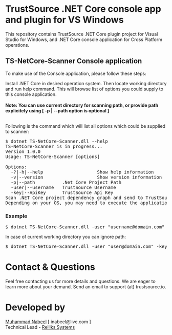 <h1>TrustSource .NET Core console app and plugin for VS Windows</h1>
This repository contains TrustSource .NET Core plugin project for Visual Studio for Windows, and .NET Core console application for Cross Platform operations. 

<h2>TS-NetCore-Scanner Console application</h2>
To make use of the Console application, please follow these steps:

Install .NET Core in desired operation system. Then locate working directory and run help command. This will browse list of options you could supply to this console application.
<br /><br /><b>Note: You can use current directory for scanning path, or provide path explicitely using [ -p | --path option is optional ]</b>

<br />Following is the command which will list all options which could be supplied to scanner:
<pre>
$ dotnet TS-NetCore-Scanner.dll <span class="hljs-operator">--help</span>
TS-NetCore-Scanner is in progress...
Version 1.0.0
Usage: TS-NetCore-Scanner [options]

Options:
  -?|-h|--help                    Show help information
  -v|--version                    Show version information
  -p|--path <optionvalue>         .Net Core Project Path
  -user|--username <optionvalue>  TrustSource Username
  -key|--ApiKey <optionvalue>     TrustSource Api Key
Scan .NET Core project dependency graph and send to TrustSource
Depending on your OS, you may need to execute the application as TS-NetCore-Scanner.exe or 'dotnet TS-NetCore-Scanne.dll'
</pre>
<h3>Example</h3>
<pre>$ dotnet TS-NetCore-Scanner.dll -user "username@domain.com" -key "TrustSource key" -p "C:\Users\user\source\repos\solution"</pre>

In case of current working directory you can ignore path:
<pre>$ dotnet TS-NetCore-Scanner.dll -user "user@domain.com" -key "TrustSource Key"</pre>

<h1>Contact & Questions</h1>
Feel free contacting us for more details and questions. We are eager to learn more about your demand. Send an email to support (at) trustsource.io.


<h1>Developed by</h1>
<a href="mailto:nabeel@relliks.com">Muhammad Nabeel</a> [ inabeel@live.com ]
<br />Technical Lead - <a href="https://relliks.com">Relliks Systems</a>
